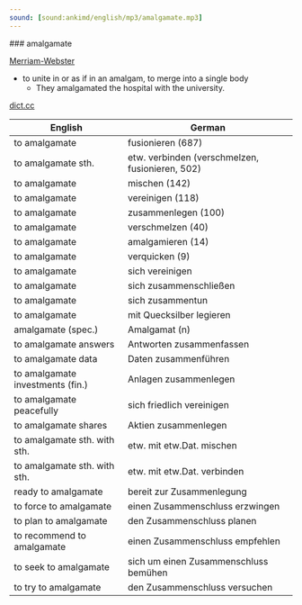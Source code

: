 ```yaml
---
sound: [sound:ankimd/english/mp3/amalgamate.mp3]
---
```


\### amalgamate

[Merriam-Webster](https://www.merriam-webster.com/dictionary/amalgamate)

- to unite in or as if in an amalgam, to merge into a single body
    - They amalgamated the hospital with the university.

[dict.cc](https://www.dict.cc/amalgamate)

| English        | German       |
| -------------- | ------------ |
| to amalgamate | fusionieren (687) |
| to amalgamate sth. | etw. verbinden (verschmelzen, fusionieren, 502) |
| to amalgamate | mischen (142) |
| to amalgamate | vereinigen (118) |
| to amalgamate | zusammenlegen (100) |
| to amalgamate | verschmelzen (40) |
| to amalgamate | amalgamieren (14) |
| to amalgamate | verquicken (9) |
| to amalgamate | sich vereinigen |
| to amalgamate | sich zusammenschließen |
| to amalgamate | sich zusammentun |
| to amalgamate | mit Quecksilber legieren |
| amalgamate (spec.) | Amalgamat (n) |
| to amalgamate answers | Antworten zusammenfassen |
| to amalgamate data | Daten zusammenführen |
| to amalgamate investments (fin.) | Anlagen zusammenlegen |
| to amalgamate peacefully | sich friedlich vereinigen |
| to amalgamate shares | Aktien zusammenlegen |
| to amalgamate sth. with sth. | etw. mit etw.Dat. mischen |
| to amalgamate sth. with sth. | etw. mit etw.Dat. verbinden |
| ready to amalgamate | bereit zur Zusammenlegung |
| to force to amalgamate | einen Zusammenschluss erzwingen |
| to plan to amalgamate | den Zusammenschluss planen |
| to recommend to amalgamate | einen Zusammenschluss empfehlen |
| to seek to amalgamate | sich um einen Zusammenschluss bemühen |
| to try to amalgamate | den Zusammenschluss versuchen |
